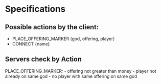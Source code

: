 # Specifications

## Possible actions by the client:

- PLACE_OFFERING_MARKER {god, offering, player}
- CONNECT {name}


## Servers check by Action

PLACE_OFFERING_MARKER:
	- offering not greater than money
	- player not already on same god
	- no player with same offering on same god
	

